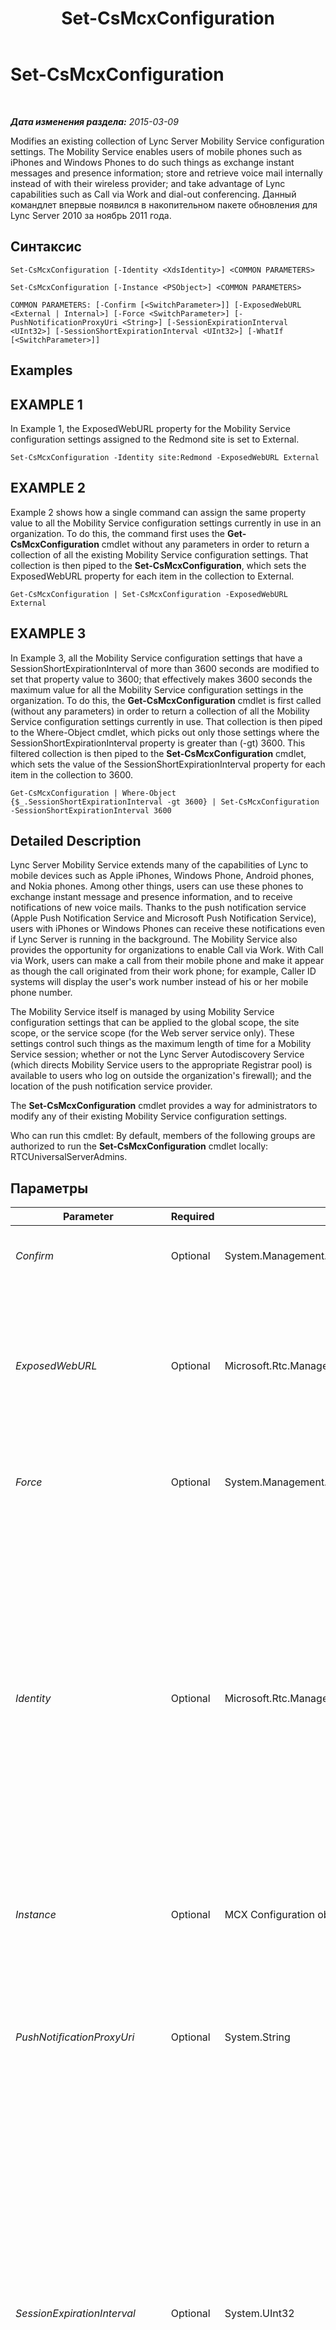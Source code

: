 ﻿---
title: Set-CsMcxConfiguration
TOCTitle: Set-CsMcxConfiguration
ms:assetid: eaff70d9-97fa-482c-b9fb-a90263685b29
ms:mtpsurl: https://technet.microsoft.com/ru-ru/library/Hh690050(v=OCS.15)
ms:contentKeyID: 49311549
ms.date: 05/19/2016
mtps_version: v=OCS.15
ms.translationtype: HT
---

# Set-CsMcxConfiguration

 

_**Дата изменения раздела:** 2015-03-09_

Modifies an existing collection of Lync Server Mobility Service configuration settings. The Mobility Service enables users of mobile phones such as iPhones and Windows Phones to do such things as exchange instant messages and presence information; store and retrieve voice mail internally instead of with their wireless provider; and take advantage of Lync capabilities such as Call via Work and dial-out conferencing. Данный командлет впервые появился в накопительном пакете обновления для Lync Server 2010 за ноябрь 2011 года.

## Синтаксис

    Set-CsMcxConfiguration [-Identity <XdsIdentity>] <COMMON PARAMETERS>

    Set-CsMcxConfiguration [-Instance <PSObject>] <COMMON PARAMETERS>

    COMMON PARAMETERS: [-Confirm [<SwitchParameter>]] [-ExposedWebURL <External | Internal>] [-Force <SwitchParameter>] [-PushNotificationProxyUri <String>] [-SessionExpirationInterval <UInt32>] [-SessionShortExpirationInterval <UInt32>] [-WhatIf [<SwitchParameter>]]

## Examples

## EXAMPLE 1

In Example 1, the ExposedWebURL property for the Mobility Service configuration settings assigned to the Redmond site is set to External.

    Set-CsMcxConfiguration -Identity site:Redmond -ExposedWebURL External

## EXAMPLE 2

Example 2 shows how a single command can assign the same property value to all the Mobility Service configuration settings currently in use in an organization. To do this, the command first uses the **Get-CsMcxConfiguration** cmdlet without any parameters in order to return a collection of all the existing Mobility Service configuration settings. That collection is then piped to the **Set-CsMcxConfiguration**, which sets the ExposedWebURL property for each item in the collection to External.

    Get-CsMcxConfiguration | Set-CsMcxConfiguration -ExposedWebURL External

## EXAMPLE 3

In Example 3, all the Mobility Service configuration settings that have a SessionShortExpirationInterval of more than 3600 seconds are modified to set that property value to 3600; that effectively makes 3600 seconds the maximum value for all the Mobility Service configuration settings in the organization. To do this, the **Get-CsMcxConfiguration** cmdlet is first called (without any parameters) in order to return a collection of all the Mobility Service configuration settings currently in use. That collection is then piped to the Where-Object cmdlet, which picks out only those settings where the SessionShortExpirationInterval property is greater than (-gt) 3600. This filtered collection is then piped to the **Set-CsMcxConfiguration** cmdlet, which sets the value of the SessionShortExpirationInterval property for each item in the collection to 3600.

    Get-CsMcxConfiguration | Where-Object {$_.SessionShortExpirationInterval -gt 3600} | Set-CsMcxConfiguration -SessionShortExpirationInterval 3600

## Detailed Description

Lync Server Mobility Service extends many of the capabilities of Lync to mobile devices such as Apple iPhones, Windows Phone, Android phones, and Nokia phones. Among other things, users can use these phones to exchange instant message and presence information, and to receive notifications of new voice mails. Thanks to the push notification service (Apple Push Notification Service and Microsoft Push Notification Service), users with iPhones or Windows Phones can receive these notifications even if Lync Server is running in the background. The Mobility Service also provides the opportunity for organizations to enable Call via Work. With Call via Work, users can make a call from their mobile phone and make it appear as though the call originated from their work phone; for example, Caller ID systems will display the user's work number instead of his or her mobile phone number.

The Mobility Service itself is managed by using Mobility Service configuration settings that can be applied to the global scope, the site scope, or the service scope (for the Web server service only). These settings control such things as the maximum length of time for a Mobility Service session; whether or not the Lync Server Autodiscovery Service (which directs Mobility Service users to the appropriate Registrar pool) is available to users who log on outside the organization's firewall); and the location of the push notification service provider.

The **Set-CsMcxConfiguration** cmdlet provides a way for administrators to modify any of their existing Mobility Service configuration settings.

Who can run this cmdlet: By default, members of the following groups are authorized to run the **Set-CsMcxConfiguration** cmdlet locally: RTCUniversalServerAdmins.

## Параметры


<table>
<colgroup>
<col style="width: 25%" />
<col style="width: 25%" />
<col style="width: 25%" />
<col style="width: 25%" />
</colgroup>
<thead>
<tr class="header">
<th>Parameter</th>
<th>Required</th>
<th>Type</th>
<th>Description</th>
</tr>
</thead>
<tbody>
<tr class="odd">
<td><p><em>Confirm</em></p></td>
<td><p>Optional</p></td>
<td><p>System.Management.Automation.SwitchParameter</p></td>
<td><p>Prompts you for confirmation before executing the command.</p></td>
</tr>
<tr class="even">
<td><p><em>ExposedWebURL</em></p></td>
<td><p>Optional</p></td>
<td><p>Microsoft.Rtc.Management.WritableConfig.Settings.McxConfiguration.ExposedWebURL</p></td>
<td><p>Indicates whether the URL used by the Autodiscovery Service is accessible to users both inside and outside the organization firewall (External) or only accessible to users inside the firewall (Internal).</p>
<p>Allowed values are: Internal or External. The default value is External.</p></td>
</tr>
<tr class="odd">
<td><p><em>Force</em></p></td>
<td><p>Optional</p></td>
<td><p>System.Management.Automation.SwitchParameter</p></td>
<td><p>Suppresses the display of any non-fatal error message that might arise when running the command.</p></td>
</tr>
<tr class="even">
<td><p><em>Identity</em></p></td>
<td><p>Optional</p></td>
<td><p>Microsoft.Rtc.Management.Xds.XdsIdentity</p></td>
<td><p>Represents the unique identifier of the collection of Mobility Service configuration settings to be modified. To modify the global settings, use the following syntax:</p>
<p>-Identity global</p>
<p>To modify settings at the site scope, use the prefix &quot;site:&quot; followed by the site name. For example:</p>
<p>-Identity &quot;site:Redmond&quot;</p>
<p>To modify settings configured at the service scope, use syntax like this:</p>
<p>-Identity service:WebServer:atl-cs-001.litwareinc.com</p>
<p>If this parameter is not specified, then the <strong>Set-CsMcxConfiguration</strong> cmdlet will modify the global settings.</p></td>
</tr>
<tr class="odd">
<td><p><em>Instance</em></p></td>
<td><p>Optional</p></td>
<td><p>MCX Configuration object</p></td>
<td><p>Allows you to pass a reference to an object to the cmdlet rather than set individual parameter values.</p></td>
</tr>
<tr class="even">
<td><p><em>PushNotificationProxyUri</em></p></td>
<td><p>Optional</p></td>
<td><p>System.String</p></td>
<td><p>URI of a service provider that can forward push notification requests to the Apple Push Notification Service and the Microsoft Push Notification Service. The PushNotificationProxyUri must be in the form of a SIP address; for example:</p>
<p>-PushNotificationProxyUri &quot;sip:push@push.lync.com&quot;</p></td>
</tr>
<tr class="odd">
<td><p><em>SessionExpirationInterval</em></p></td>
<td><p>Optional</p></td>
<td><p>System.UInt32</p></td>
<td><p>Length of time, in seconds, of a mobile session for iPhone or Widows Phone users. If Lync is running in the background on these phones, users will receive push notifications as long as the session expiration interval has not expired.</p>
<p>The mobile device must send a notice to the server indicating that the device is still active before the session timeout is reached. If it does not, the device will be listed as inactive and the user will have to log back on to the system.</p>
<p>This property can be set to any integer value between 120 and 4294967295, inclusive. The default value is 259200 seconds (3 days). Note that the value of the SessionExpirationInterval property must be greater than the value of the SessionShortExpirationInterval property.</p></td>
</tr>
<tr class="even">
<td><p><em>SessionShortExpirationInterval</em></p></td>
<td><p>Optional</p></td>
<td><p>System.UInt32</p></td>
<td><p>Length of time, in seconds, of a mobile session for Android or Nokia phone users.</p>
<p>The mobile device must send a notice to the server indicating that the device is still active before the session timeout is reached. If it does not, the device will be listed as inactive and the user will have to log back on to the system.</p>
<p>This property can be set to any integer value between 120 and 4294967295, inclusive. The default value is 3600 seconds (1 hour). Note that the value of the SessionExpirationInterval property must be greater than the value of the SessionShortExpirationInterval property.</p></td>
</tr>
<tr class="odd">
<td><p><em>WhatIf</em></p></td>
<td><p>Optional</p></td>
<td><p>System.Management.Automation.SwitchParameter</p></td>
<td><p>Describes what would happen if you executed the command without actually executing the command.</p></td>
</tr>
</tbody>
</table>


## Input Types

Microsoft.Rtc.Management.WriteableConfig.Settings.McxConfiguration.McxConfiguration object. The **Set-CsMcxConfiguration** cmdlet accepts pipelined instances of the McxConfiguration object.

## Return Types

None. Instead, the **Set-CsMcxConfiguration** cmdlet modifies existing instances of the Microsoft.Rtc.Management.WriteableConfig.Settings.McxConfiguration.McxConfiguration object.

